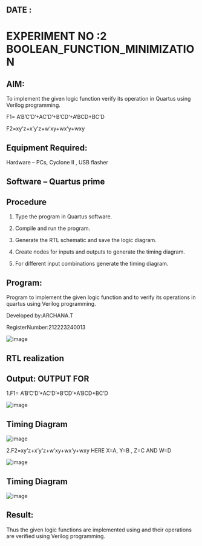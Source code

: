 ## DATE :  
# EXPERIMENT NO :2  BOOLEAN_FUNCTION_MINIMIZATION
## AIM:

To implement the given logic function verify its operation in Quartus using Verilog programming.

F1= A’B’C’D’+AC’D’+B’CD’+A’BCD+BC’D 

F2=xy’z+x’y’z+w’xy+wx’y+wxy

## Equipment Required:

Hardware – PCs, Cyclone II , USB flasher

## Software – Quartus prime  

## Procedure

1.	Type the program in Quartus software.

2.	Compile and run the program.

3.	Generate the RTL schematic and save the logic diagram.

4.	Create nodes for inputs and outputs to generate the timing diagram.

5.	For different input combinations generate the timing diagram.


## Program:

 Program to implement the given logic function and to verify its operations in quartus using Verilog programming. 

Developed by:ARCHANA.T

RegisterNumber:212223240013

![image](https://github.com/ARCHANAT1305/BOOLEAN_FUNCTION_MINIMIZATION/assets/145975189/a6c0915b-b85f-41b8-b615-597f65a191a6)



## RTL realization

## Output: OUTPUT FOR 
1.F1= A’B’C’D’+AC’D’+B’CD’+A’BCD+BC’D

![image](https://github.com/ARCHANAT1305/BOOLEAN_FUNCTION_MINIMIZATION/assets/145975189/1077158b-5c89-4c7c-a001-48e93666986c)


## Timing Diagram
![image](https://github.com/ARCHANAT1305/BOOLEAN_FUNCTION_MINIMIZATION/assets/145975189/21a6df9f-07db-416b-a58b-12b00f53ffd9)

2.F2=xy’z+x’y’z+w’xy+wx’y+wxy HERE X=A, Y=B , Z=C AND W=D

![image](https://github.com/ARCHANAT1305/BOOLEAN_FUNCTION_MINIMIZATION/assets/145975189/8d7cec11-46bd-4db5-ae3c-3c194603d976)

## Timing Diagram

![image](https://github.com/ARCHANAT1305/BOOLEAN_FUNCTION_MINIMIZATION/assets/145975189/cc292ab8-d716-4550-b1cf-a3b61e961ed3)


## Result:

Thus the given logic functions are implemented using and their operations are verified using Verilog programming.

